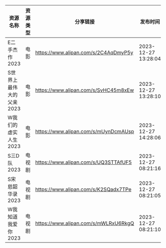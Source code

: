 | 资源名称           | 资源类型 | 分享链接                                 | 发布时间                |
| -------------- | ---- | ------------------------------------ | ------------------- |
| E二手杰作2023      | 电影   | https://www.alipan.com/s/2C4AqDmyP5y | 2023-12-27 13:28:04 |
| S世界上最伟大的父亲2023 | 电影   | https://www.alipan.com/s/SvHC45m8xEw | 2023-12-27 13:28:10 |
| W我们的虚实人生2023   | 电影   | https://www.alipan.com/s/mUynDcmAUsp | 2023-12-27 14:28:06 |
| S三D队2023       | 电视剧  | https://www.alipan.com/s/UQ3STTAfUF5 | 2023-12-27 08:21:16 |
| S宋慈韶华录2023     | 电视剧  | https://www.alipan.com/s/K2SQadx7TPe | 2023-12-27 08:21:05 |
| W我知道我爱你2023    | 电视剧  | https://www.alipan.com/s/mWLRxU6RkgQ | 2023-12-27 08:21:10 |
